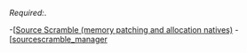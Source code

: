 *Required:*. 

-[[Source Scramble (memory patching and allocation natives)](https://forums.alliedmods.net/showthread.php?t=317175)
-[[sourcescramble_manager](https://github.com/nosoop/SMExt-SourceScramble/blob/master/scripting/sourcescramble_manager.sp)
